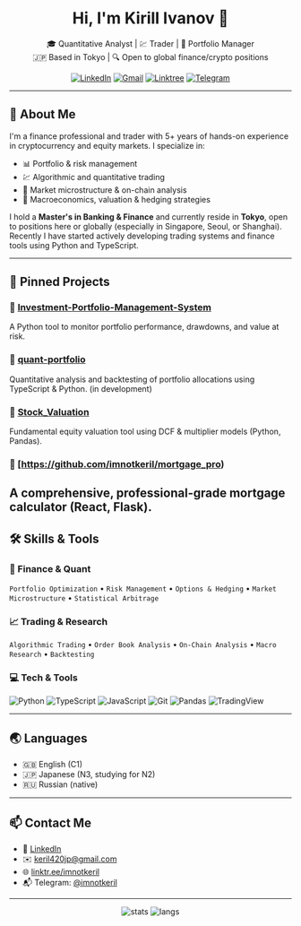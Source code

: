 <h1 align="center">Hi, I'm Kirill Ivanov 👋</h1>

<p align="center">
  🎓 Quantitative Analyst | 💹 Trader | 🧠 Portfolio Manager <br>
  🇯🇵 Based in Tokyo | 🔍 Open to global finance/crypto positions
</p>

<p align="center">
  <a href="https://www.linkedin.com/in/ivanovkirill99/"><img src="https://img.shields.io/badge/LinkedIn-blue?logo=linkedin&logoColor=white" alt="LinkedIn"/></a>
  <a href="mailto:keril420jp@gmail.com"><img src="https://img.shields.io/badge/Gmail-red?logo=gmail&logoColor=white" alt="Gmail"/></a>
  <a href="https://linktr.ee/imnotkeril"><img src="https://img.shields.io/badge/Linktree-green?logo=linktree&logoColor=white" alt="Linktree"/></a>
  <a href="https://t.me/imnotkeril"><img src="https://img.shields.io/badge/Telegram-2CA5E0?logo=telegram&logoColor=white" alt="Telegram"/></a>
</p>

---

## 🧠 About Me

I'm a finance professional and trader with 5+ years of hands-on experience in cryptocurrency and equity markets. I specialize in:

- 📊 Portfolio & risk management
- 💹 Algorithmic and quantitative trading
- 🔬 Market microstructure & on-chain analysis
- 🧮 Macroeconomics, valuation & hedging strategies

I hold a **Master's in Banking & Finance** and currently reside in **Tokyo**, open to positions here or globally (especially in Singapore, Seoul, or Shanghai). Recently I have started actively developing trading systems and finance tools using Python and TypeScript.

---

## 📌 Pinned Projects

### 🔹 [Investment-Portfolio-Management-System](https://github.com/imnotkeril/Investment-Portfolio-Management-System)
A Python tool to monitor portfolio performance, drawdowns, and value at risk.

### 🔹 [quant-portfolio](https://github.com/imnotkeril/quant-portfolio)
Quantitative analysis and backtesting of portfolio allocations using TypeScript & Python. (in development) 

### 🔹 [Stock_Valuation](https://github.com/imnotkeril/Stock_Valuation)
Fundamental equity valuation tool using DCF & multiplier models (Python, Pandas).

### 🔹 [https://github.com/imnotkeril/mortgage_pro)
A comprehensive, professional-grade mortgage calculator (React, Flask).
---

## 🛠️ Skills & Tools

### 🧠 Finance & Quant
`Portfolio Optimization` • `Risk Management` • `Options & Hedging` • `Market Microstructure` • `Statistical Arbitrage`

### 📈 Trading & Research
`Algorithmic Trading` • `Order Book Analysis` • `On-Chain Analysis` • `Macro Research` • `Backtesting`

### 💻 Tech & Tools
![Python](https://img.shields.io/badge/Python-3776AB?style=flat&logo=python&logoColor=white)
![TypeScript](https://img.shields.io/badge/TypeScript-007ACC?style=flat&logo=typescript&logoColor=white)
![JavaScript](https://img.shields.io/badge/JavaScript-F7DF1E?style=flat&logo=javascript&logoColor=black)
![Git](https://img.shields.io/badge/Git-F05032?style=flat&logo=git&logoColor=white)
![Pandas](https://img.shields.io/badge/Pandas-150458?style=flat&logo=pandas&logoColor=white)
![TradingView](https://img.shields.io/badge/TradingView-0A0A0A?style=flat&logo=tradingview&logoColor=white)

---

## 🌏 Languages

- 🇬🇧 English (C1)
- 🇯🇵 Japanese (N3, studying for N2)
- 🇷🇺 Russian (native)

---

## 📫 Contact Me

- 💼 [LinkedIn](https://www.linkedin.com/in/ivanovkirill99/)
- ✉️ keril420jp@gmail.com
- 🌐 [linktr.ee/imnotkeril](https://linktr.ee/imnotkeril)
- 📬 Telegram: [@imnotkeril](https://t.me/imnotkeril)

---

<p align="center">
  <img src="https://github-readme-stats.vercel.app/api?username=imnotkeril&show_icons=true&theme=algolia" alt="stats"/>
  <img src="https://github-readme-stats.vercel.app/api/top-langs/?username=imnotkeril&layout=compact&theme=algolia" alt="langs"/>
</p>
